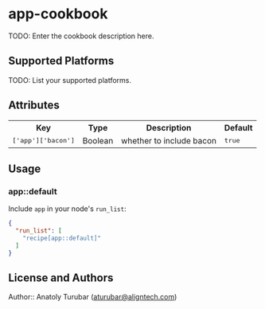 # app-cookbook

TODO: Enter the cookbook description here.

## Supported Platforms

TODO: List your supported platforms.

## Attributes

<table>
  <tr>
    <th>Key</th>
    <th>Type</th>
    <th>Description</th>
    <th>Default</th>
  </tr>
  <tr>
    <td><tt>['app']['bacon']</tt></td>
    <td>Boolean</td>
    <td>whether to include bacon</td>
    <td><tt>true</tt></td>
  </tr>
</table>

## Usage

### app::default

Include `app` in your node's `run_list`:

```json
{
  "run_list": [
    "recipe[app::default]"
  ]
}
```

## License and Authors

Author:: Anatoly Turubar (<aturubar@aligntech.com>)
